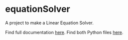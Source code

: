 # equationSolver
A project to make a Linear Equation Solver.

Find full documentation [here](/compile/documentation.ipynb).
Find both Python files [here](/compile).
